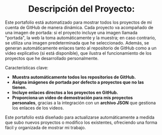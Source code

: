  <h1 align="center">Descripción del Proyecto:</h1>


Este portafolio está automatizado para mostrar todos los proyectos de mi cuenta de GitHub de manera dinámica. Cada proyecto va acompañado de una imagen de portada: si el proyecto incluye una imagen llamada "portada", la web la toma automáticamente y la muestra; en caso contrario, se utiliza una imagen predeterminada que he seleccionado. Además, se generan automáticamente enlaces tanto al repositorio de GitHub como a un video explicativo (si está disponible), que ilustra el funcionamiento de los proyectos que he desarrollado personalmente.

Características clave:
- **Muestra automáticamente todos los repositorios de GitHub.**
- **Asigna imágenes de portada por defecto a proyectos que no las tienen.**
- **Incluye enlaces directos a los proyectos en GitHub.**
- **Proporciona un video de demostración para mis proyectos personales**, gracias a la integración con un **archivo JSON** que gestiona los enlaces de los videos.

Este portafolio está diseñado para actualizarse automáticamente a medida que subo nuevos proyectos o modifico los existentes, ofreciendo una forma fácil y organizada de mostrar mi trabajo.
